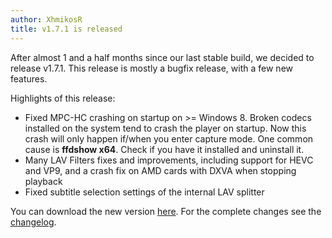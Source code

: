 ```yaml
---
author: XhmikosR
title: v1.7.1 is released
---
```


After almost 1 and a half months since our last stable build, we decided to release v1.7.1.
This release is mostly a bugfix release, with a few new features.

Highlights of this release:

* Fixed MPC-HC crashing on startup on >= Windows 8. Broken codecs installed on the
  system tend to crash the player on startup. Now this crash will only happen if/when
  you enter capture mode. One common cause is **ffdshow x64**. Check if you have it installed and uninstall it.
* Many LAV Filters fixes and improvements, including support for HEVC and VP9, and a crash fix on AMD cards with DXVA when stopping playback
* Fixed subtitle selection settings of the internal LAV splitter


You can download the new version [here](/downloads/).
For the complete changes see the [changelog](/changelog/).

